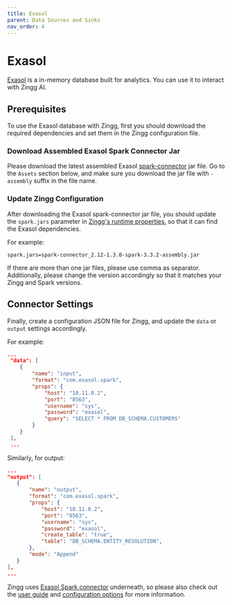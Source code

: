 ```yaml
---
title: Exasol
parent: Data Sources and Sinks
nav_order: 4
---
```


# Exasol

[Exasol](https://www.exasol.com/) is a in-memory database built for analytics. You can use it to interact with Zingg AI.

## Prerequisites

To use the Exasol database with Zingg, first you should download the required dependencies and set them in the Zingg configuration file.

### Download Assembled Exasol Spark Connector Jar

Please download the latest assembled Exasol [spark-connector](https://github.com/exasol/spark-connector/releases) jar file. Go to the `Assets` section below, and make sure you download the jar file with `-assembly` suffix in the file name.

### Update Zingg Configuration

After downloading the Exasol spark-connector jar file, you should update the `spark.jars` parameter in [Zingg's runtime properties.](../stepbystep/zingg-runtime-properties.md) so that it can find the Exasol dependencies.

For example:

```
spark.jars=spark-connector_2.12-1.3.0-spark-3.3.2-assembly.jar
```

If there are more than one jar files, please use comma as separator. Additionally, please change the version accordingly so that it matches your Zingg and Spark versions.

## Connector Settings

Finally, create a configuration JSON file for Zingg, and update the `data` or `output` settings accordingly.

For example:

```json
...
 "data": [
    {
        "name": "input",
        "format": "com.exasol.spark",
        "props": {
            "host": "10.11.0.2",
            "port": "8563",
            "username": "sys",
            "password": "exasol",
            "query": "SELECT * FROM DB_SCHEMA.CUSTOMERS"
        }
    }
 ],
 ...
```

 Similarly, for output:

 ```json
 ...
"output": [
    {
        "name": "output",
        "format": "com.exasol.spark",
        "props": {
            "host": "10.11.0.2",
            "port": "8563",
            "username": "sys",
            "password": "exasol",
            "create_table": "true",
            "table": "DB_SCHEMA.ENTITY_RESOLUTION",
        },
        "mode": "Append"
    }
],
...
```

Zingg uses [Exasol Spark connector](https://github.com/exasol/spark-connector) underneath, so please also check out the [user guide](https://github.com/exasol/spark-connector/blob/main/doc/user_guide/user_guide.md) and [configuration options](https://github.com/exasol/spark-connector/blob/main/doc/user_guide/user_guide.md#configuration-options) for more information.

